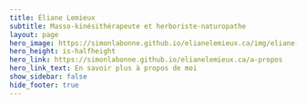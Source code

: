 ```yaml
---
title: Éliane Lemieux
subtitle: Masso-kinésithérapeute et herboriste-naturopathe
layout: page
hero_image: https://simonlabonne.github.io/elianelemieux.ca/img/eliane-lemieux.jpg
hero_height: is-halfheight
hero_link: https://simonlabonne.github.io/elianelemieux.ca/a-propos
hero_link_text: En savoir plus à propos de moi
show_sidebar: false
hide_footer: true
---
```


